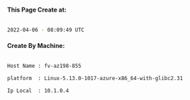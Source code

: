 
   
#### This Page Create at:

```bash

2022-04-06 - 08:09:49 UTC

```

#### Create By Machine:

```bash

Host Name : fv-az198-855

platform  : Linux-5.13.0-1017-azure-x86_64-with-glibc2.31

Ip Local  : 10.1.0.4

```

